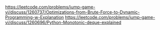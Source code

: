 https://leetcode.com/problems/jump-game-vi/discuss/1260737/Optimizations-from-Brute-Force-to-Dynamic-Programming-w-Explanation
https://leetcode.com/problems/jump-game-vi/discuss/1260696/Python-Monotonic-deque-explained
​
​